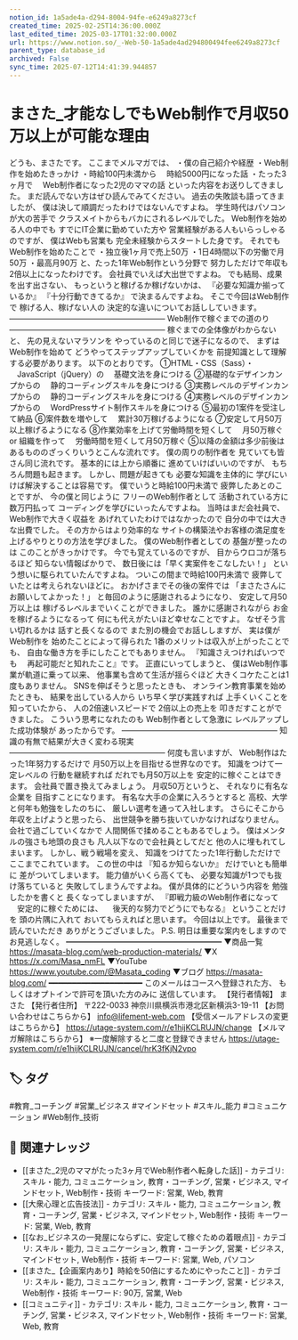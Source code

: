 ```yaml
---
notion_id: 1a5ade4a-d294-8004-94fe-e6249a8273cf
created_time: 2025-02-25T14:36:00.000Z
last_edited_time: 2025-03-17T01:32:00.000Z
url: https://www.notion.so/_-Web-50-1a5ade4ad294800494fee6249a8273cf
parent_type: database_id
archived: False
sync_time: 2025-07-12T14:41:39.944857
---
```


# まさた_才能なしでもWeb制作で月収50万以上が可能な理由

どうも、まさたです。
ここまでメルマガでは、
・僕の自己紹介や経歴
・Web制作を始めたきっかけ
・時給100円未満から
　時給5000円になった話
・たった3ヶ月で
　Web制作者になった2児のママの話
といった内容をお送りしてきました。
まだ読んでない方はぜひ読んでみてください。
過去の失敗談も語ってきましたが、
僕は決して順調だったわけではないんですよね。
学生時代はパソコンが大の苦手で
クラスメイトからもバカにされるレベルでした。
Web制作を始める人の中でも
すでにIT企業に勤めていた方や
営業経験がある人もいらっしゃるのですが、
僕はWebも営業も
完全未経験からスタートした身です。
それでもWeb制作を始めたことで
・独立後1ヶ月で売上50万
・1日4時間以下の労働で月50万
・最高月90万
と、たった1年Web制作という分野で
努力しただけで年収も2倍以上になったわけです。
会社員でいえば大出世ですよね。
でも結局、成果を出す出さない、
もっというと稼げるか稼げないかは、
『必要な知識か揃っているか』
『十分行動できてるか』
で決まるんですよね。
そこで今回はWeb制作で
稼げる人、稼げない人の
決定的な違いについてお話ししていきます。
————————————————————
Web制作で稼ぐまでの道のり
————————————————————
稼ぐまでの全体像がわからないと、
先の見えないマラソンを
やっているのと同じで迷子になるので、
まずはWeb制作を始めて
どうやってステップアップしていくかを
前提知識として理解する必要があります。
以下のとおりです。
①HTML・CSS（Sass）・
　JavaScript（jQuery）の
　基礎文法を身につける
②基礎的なデザインカンプからの
　静的コーディングスキルを身につける
③実務レベルのデザインカンプからの
　静的コーディングスキルを身につける
④実務レベルのデザインカンプからの
　WordPressサイト制作スキルを身につける
⑤最初の1案件を受注して納品
⑥案件数を増やして
　累計30万稼げるようになる
⑦安定して月50万以上稼げるようになる
⑧作業効率を上げて労働時間を短くして
　月50万稼ぐ or 組織を作って
　労働時間を短くして月50万稼ぐ
⑤以降の金額は多少前後は
あるもののざっくりいうとこんな流れです。
僕の周りの制作者を
見ていても皆さん同じ流れです。
基本的には上から順番に
進めていけばいいのですが、
もちろん問題も起きます。
しかし、問題が起きても
必要な知識を主体的に
学びにいけば解決することは容易です。
僕でいうと時給100円未満で
疲弊したあとのことですが、
今の僕と同じように
フリーのWeb制作者として
活動されている方に
数万円払って
コーディングを学びにいったんですよね。
当時はまだ会社員で、
Web制作で大きく収益を
あげれていたわけではなかったので
自分の中では大きな出費でした。
その方からはより効率的な
サイトの構築法やお客様の満足度を
上げるやりとりの方法を学びました。
僕のWeb制作者としての
基盤が整ったのは
このことがきっかけです。
今でも覚えているのですが、
目からウロコが落ちるほど
知らない情報ばかりで、
数日後には「早く実案件をこなしたい！」
という想いに駆られていたんですよね。
ついこの間まで時給100円未満で
疲弊していたとは考えられないほどに。
おかげさまでその後の案件では
「まさたさんにお願いしてよかった！」
と毎回のように感謝されるようになり、
安定して月50万以上は
稼げるレベルまでいくことができました。
誰かに感謝されながら
お金を稼げるようになるって
何にも代えがたいほど幸せなことですよ。
なぜそう言い切れるかは
話すと長くなるので
また別の機会でお話ししますが、
実は僕がWeb制作を
始めたことによって得られた
1番のメリットは収入が上がったことでも、
自由な働き方を手にしたことでもありません。
『知識さえつければいつでも
　再起可能だと知れたこと』です。
正直にいってしまうと、
僕はWeb制作事業が軌道に乗って以来、
他事業も含めて生活が揺らぐほど
大きくコケたことは1度もありません。
SNSを伸ばそうと思ったときも、
オンライン教育事業を始めたときも、
結果を出している人から
いち早く学び実践すれば
上手くいくことを知っていたから、
人の2倍速いスピードで
2倍以上の売上を
叩きだすことができました。
こういう思考になれたのも
Web制作者として急激に
レベルアップした成功体験が
あったからです。
————————————————————
知識の有無で結果が大きく変わる現実
————————————————————
何度も言いますが、
Web制作はたった1年努力するだけで
月50万以上を目指せる世界なのです。
知識をつけて一定レベルの
行動を継続すれば
だれでも月50万以上を
安定的に稼ぐことはできます。
会社員で置き換えてみましょう。
月収50万というと、
それなりに有名な企業を
目指すことになります。
有名な大手の企業に入ろうとすると
高校、大学と何年も勉強をしたのちに、
厳しい選考を通って入社します。
さらにそこから年収を上げようと思ったら、
出世競争を勝ち抜いていかなければなりません。
会社で過ごしていくなかで
人間関係で揉めることもあるでしょう。
僕はメンタルの強さも地頭の良さも
凡人以下なので会社員としてだと
他の人に埋もれてしまいます。
しかし、戦う戦場を変え、
知識をつけてたった1年行動しただけで
ここまでこれています。
この世の中は
『知るか知らないか』
だけでいとも簡単に
差がついてしまいます。
能力値がいくら高くても、
必要な知識が1つでも抜け落ちていると
失敗してしまうんですよね。
僕が具体的にどういう内容を
勉強したかを書くと
長くなってしまいますが、
『即戦力級のWeb制作者になって
　安定的に稼ぐためには、
　後天的な努力でどうにでもなる』
ということだけを
頭の片隅に入れて
おいてもらえればと思います。
今回は以上です。
最後まで読んでいただき
ありがとうございました。
P.S.
明日は重要な案内をしますので
お見逃しなく。
━━━━━━━━━━━━━━━━━━━━
▼商品一覧
https://masata-blog.com/web-production-materials/
▼X
https://x.com/Masa_nmFL
▼YouTube
https://www.youtube.com/@Masata_coding
▼ブログ
https://masata-blog.com/
━━━━━━━━━━━━━━━━━━━━
このメールはコースへ登録された方、
もしくはオプトインで許可を頂いた方のみに
送信しています。
【発行者情報】
まさた
【発行者住所】
〒222-0033
神奈川県横浜市港北区新横浜3-19-11
【お問い合わせはこちらから】
info@lifement-web.com
【受信メールアドレスの変更はこちらから】
https://utage-system.com/r/e1hijKCLRUJN/change
【メルマガ解除はこちらから】
※一度解除すると二度と登録できません
https://utage-system.com/r/e1hijKCLRUJN/cancel/hrK3fKjN2vpo

## 🏷️ タグ
#教育_コーチング #営業_ビジネス #マインドセット #スキル_能力 #コミュニケーション #Web制作_技術

## 🔗 関連ナレッジ
- [[まさた_2児のママがたった3ヶ月でWeb制作者へ転身した話]] - カテゴリ: スキル・能力, コミュニケーション, 教育・コーチング, 営業・ビジネス, マインドセット, Web制作・技術 キーワード: 営業, Web, 教育
- [[大衆心理と広告技法]] - カテゴリ: スキル・能力, コミュニケーション, 教育・コーチング, 営業・ビジネス, マインドセット, Web制作・技術 キーワード: 営業, Web, 教育
- [[なお_ビジネスの一発屋にならずに、安定して稼ぐための着眼点]] - カテゴリ: スキル・能力, コミュニケーション, 教育・コーチング, 営業・ビジネス, マインドセット, Web制作・技術 キーワード: 営業, Web, パソコン
- [[まさた_【企画案内あり】時給を50倍にするためにやったこと]] - カテゴリ: スキル・能力, コミュニケーション, 教育・コーチング, 営業・ビジネス, Web制作・技術 キーワード: 90万, 営業, Web
- [[コミュニティ]] - カテゴリ: スキル・能力, コミュニケーション, 教育・コーチング, 営業・ビジネス, マインドセット, Web制作・技術 キーワード: 営業, Web, 教育
